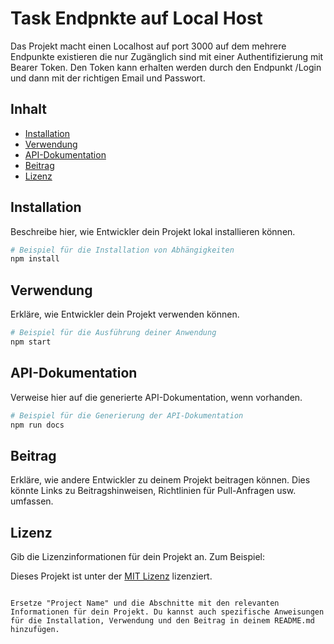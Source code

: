 # Task Endpnkte auf Local Host

Das Projekt macht einen Localhost auf port 3000 auf dem mehrere Endpunkte existieren die nur Zugänglich sind mit einer Authentifizierung mit Bearer Token. Den Token kann erhalten werden durch den Endpunkt /Login und dann mit der richtigen Email und Passwort.

## Inhalt

- [Installation](#installation)
- [Verwendung](#verwendung)
- [API-Dokumentation](#api-dokumentation)
- [Beitrag](#beitrag)
- [Lizenz](#lizenz)

## Installation

Beschreibe hier, wie Entwickler dein Projekt lokal installieren können. 

```bash
# Beispiel für die Installation von Abhängigkeiten
npm install
```

## Verwendung

Erkläre, wie Entwickler dein Projekt verwenden können.

```bash
# Beispiel für die Ausführung deiner Anwendung
npm start
```

## API-Dokumentation

Verweise hier auf die generierte API-Dokumentation, wenn vorhanden.

```bash
# Beispiel für die Generierung der API-Dokumentation
npm run docs
```

## Beitrag

Erkläre, wie andere Entwickler zu deinem Projekt beitragen können. Dies könnte Links zu Beitragshinweisen, Richtlinien für Pull-Anfragen usw. umfassen.

## Lizenz

Gib die Lizenzinformationen für dein Projekt an. Zum Beispiel:

Dieses Projekt ist unter der [MIT Lizenz](LICENSE) lizenziert.

```

Ersetze "Project Name" und die Abschnitte mit den relevanten Informationen für dein Projekt. Du kannst auch spezifische Anweisungen für die Installation, Verwendung und den Beitrag in deinem README.md hinzufügen.